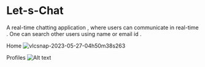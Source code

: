 # Let-s-Chat
A real-time chatting application , where users can communicate in real-time . One can search other users using name or email id .

Home
![vlcsnap-2023-05-27-04h50m38s263](https://github.com/Arkaseus/Let-s-Chat/assets/88939471/51fae1d5-1cd3-4f82-a223-a0a82b0ecb26)

Profiles
![Alt text](https://github.com/Arkaseus/Let-s-Chat/screenshot/vlcsnap-2023-05-27-04h50m55s142.png "Profiles")
